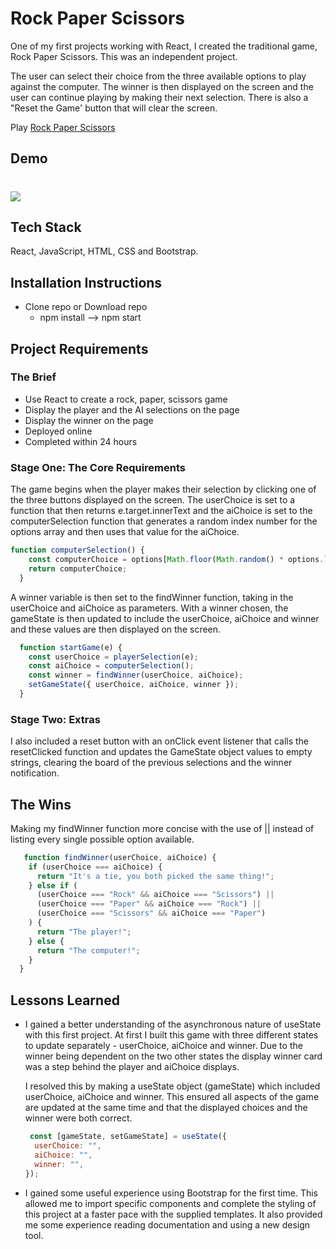 # Rock Paper Scissors

One of my first projects working with React, I created the traditional game, Rock Paper Scissors. This was an independent project.

The user can select their choice from the three available options to play against the computer. The winner is then displayed on the screen and the user can continue playing by making their next selection. There is also a "Reset the Game' button that will clear the screen.

Play [Rock Paper Scissors](https://rock-paper-scissors-kp.netlify.app/)

## Demo

# ![](https://i.imgur.com/2Xh4dQL.png)

## Tech Stack

React, JavaScript, HTML, CSS and Bootstrap.

## Installation Instructions

- Clone repo or Download repo
  - npm install --> npm start

## Project Requirements

### The Brief

- Use React to create a rock, paper, scissors game
- Display the player and the AI selections on the page
- Display the winner on the page
- Deployed online
- Completed within 24 hours

### Stage One: The Core Requirements

The game begins when the player makes their selection by clicking one of the three buttons displayed on the screen. The userChoice is set to a function that then returns e.target.innerText and the aiChoice is set to the computerSelection function that generates a random index number for the options array and then uses that value for the aiChoice.

```javaScript
function computerSelection() {
    const computerChoice = options[Math.floor(Math.random() * options.length)];
    return computerChoice;
  }
```

A winner variable is then set to the findWinner function, taking in the userChoice and aiChoice as parameters. With a winner chosen, the gameState is then updated to include the userChoice, aiChoice and winner and these values are then displayed on the screen.

```javaScript
  function startGame(e) {
    const userChoice = playerSelection(e);
    const aiChoice = computerSelection();
    const winner = findWinner(userChoice, aiChoice);
    setGameState({ userChoice, aiChoice, winner });
  }
```

### Stage Two: Extras

I also included a reset button with an onClick event listener that calls the resetClicked function and updates the GameState object values to empty strings, clearing the board of the previous selections and the winner notification.

## The Wins

Making my findWinner function more concise with the use of || instead of listing every single possible option available.

```javaScript
   function findWinner(userChoice, aiChoice) {
    if (userChoice === aiChoice) {
      return "It's a tie, you both picked the same thing!";
    } else if (
      (userChoice === "Rock" && aiChoice === "Scissors") ||
      (userChoice === "Paper" && aiChoice === "Rock") ||
      (userChoice === "Scissors" && aiChoice === "Paper")
    ) {
      return "The player!";
    } else {
      return "The computer!";
    }
  }
```

## Lessons Learned

- I gained a better understanding of the asynchronous nature of useState with this first project. At first I built this game with three different states to update separately - userChoice, aiChoice and winner. Due to the winner being dependent on the two other states the display winner card was a step behind the player and aiChoice displays.

  I resolved this by making a useState object (gameState) which included userChoice, aiChoice and winner. This ensured all aspects of the game are updated at the same time and that the displayed choices and the winner were both correct.

  ```javaScript
   const [gameState, setGameState] = useState({
    userChoice: "",
    aiChoice: "",
    winner: "",
  });
  ```

- I gained some useful experience using Bootstrap for the first time. This allowed me to import specific components and complete the styling of this project at a faster pace with the supplied templates. It also provided me some experience reading documentation and using a new design tool.
